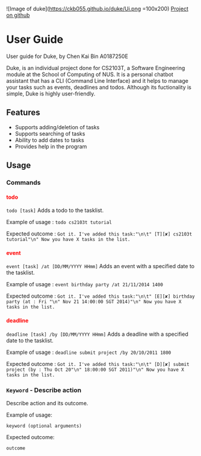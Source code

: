 ![Image of duke](https://ckb055.github.io/duke/Ui.png =100x200)
[Project on github](https://github.com/ckb055/duke)

# User Guide
User guide for Duke, 
by Chen Kai Bin A0187250E

Duke, is an individual project done for CS2103T, a Software Engineering module at the School of Computing of NUS.
It is a personal chatbot assistant that has a CLI (Command Line Interface) and it
helps to manage your tasks such as events, deadlines and todos.
Although its fuctionality is simple, Duke is highly user-friendly.

## Features 
- Supports adding/deletion of tasks
- Supports searching of tasks
- Ability to add dates to tasks
- Provides help in the program

## Usage
### Commands

#### <span style="color:red">todo</span>
`todo [task]`
Adds a todo to the tasklist.

Example of usage : 
`todo cs2103t tutorial`

Expected outcome :
`Got it. I've added this task:"\n\t"
    [T][✘] cs2103t tutorial"\n"
Now you have X tasks in the list.`
    
#### <span style="color:red">event</span>
`event [task] /at [DD/MM/YYYY HHmm]`
Adds an event with a specified date to the tasklist.

Example of usage :
`event birthday party /at 21/11/2014 1400`

Expected outcome :
`Got it. I've added this task:"\n\t"
    [E][✘] birthday party (at : Fri "\n"
    Nov 21 14:00:00 SGT 2014)"\n"
Now you have X tasks in the list.`

#### <span style="color:red">deadline</span>
`deadline [task] /by [DD/MM/YYYY HHmm]`
Adds a deadline with a specified date to the tasklist.

Example of usage : 
`deadline submit project /by 20/10/2011 1800`

Expected outcome :
`Got it. I've added this task:"\n\t"
    [D][✘] submit project (by : Thu Oct 20"\n"
    18:00:00 SGT 2011)"\n"
Now you have X tasks in the list.`

### `Keyword` - Describe action

Describe action and its outcome.

Example of usage: 

`keyword (optional arguments)`

Expected outcome:

`outcome`
